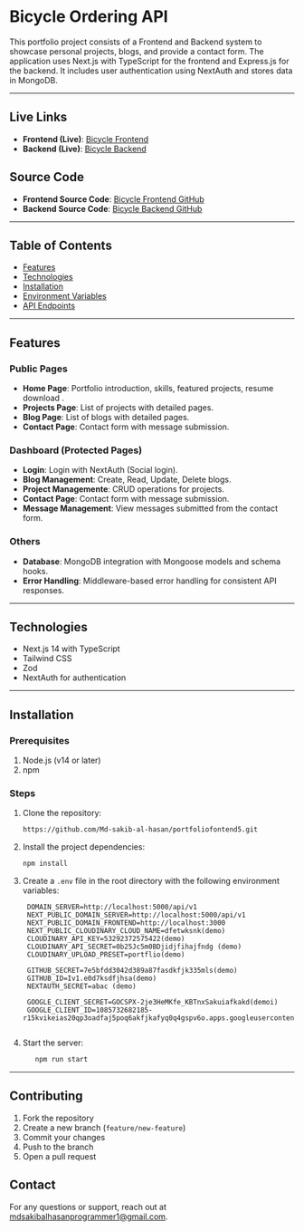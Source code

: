 # Bicycle Ordering API

This portfolio project consists of a Frontend and Backend system to showcase personal projects, blogs, and provide a contact form. The application uses Next.js with TypeScript for the frontend and Express.js for the backend. It includes user authentication using NextAuth and stores data in MongoDB.

---

## Live Links
- **Frontend (Live)**: [Bicycle Frontend](https://portfoliofontend5.vercel.app/)
- **Backend (Live)**: [Bicycle Backend](https://portfolio-backend5.vercel.app/)

## Source Code

- **Frontend Source Code**: [Bicycle Frontend GitHub](https://github.com/Md-sakib-al-hasan/portfoliofontend5)
- **Backend Source Code**: [Bicycle Backend GitHub](https://github.com/Md-sakib-al-hasan/PortfolioBackend5)

---

## Table of Contents

- [Features](#features)
- [Technologies](#technologies)
- [Installation](#installation)
- [Environment Variables](#environment-variables)
- [API Endpoints](#api-endpoints)

---

## Features

### Public Pages

- **Home Page**: Portfolio introduction, skills, featured projects, resume download .
- **Projects Page**: List of projects with detailed pages.
- **Blog Page**: List of blogs with detailed pages.
- **Contact Page**: Contact form with message submission.

### Dashboard (Protected Pages)

- **Login**: Login with NextAuth (Social login).
- **Blog Management**: Create, Read, Update, Delete blogs.
- **Project Managemente**: CRUD operations for projects.
- **Contact Page**: Contact form with message submission.
- **Message Management**: View messages submitted from the contact form.  

### Others

- **Database**: MongoDB integration with Mongoose models and schema hooks.
- **Error Handling**: Middleware-based error handling for consistent API responses.


---

## Technologies

- Next.js 14 with TypeScript
- Tailwind CSS
-  Zod
- NextAuth for authentication

---

## Installation

### Prerequisites

1. Node.js (v14 or later)
2. npm

### Steps

1. Clone the repository:

   ```bash
   https://github.com/Md-sakib-al-hasan/portfoliofontend5.git

   ```

2. Install the project dependencies:
   ```bash
   npm install
   ```
3. Create a `.env` file in the root directory with the following environment variables:

   ```plaintext
    DOMAIN_SERVER=http://localhost:5000/api/v1
    NEXT_PUBLIC_DOMAIN_SERVER=http://localhost:5000/api/v1
    NEXT_PUBLIC_DOMAIN_FRONTEND=http://localhost:3000
    NEXT_PUBLIC_CLOUDINARY_CLOUD_NAME=dfetwksnk(demo)
    CLOUDINARY_API_KEY=53292372575422(demo)
    CLOUDINARY_API_SECRET=0b25Jc5m0BDjidjfihajfndg (demo)
    CLOUDINARY_UPLOAD_PRESET=portflio(demo)

    GITHUB_SECRET=7e5bfdd3042d389a87fasdkfjk335mls(demo)
    GITHUB_ID=Iv1.e0d7ksdfjhsa(demo)
    NEXTAUTH_SECRET=abac (demo)

    GOOGLE_CLIENT_SECRET=GOCSPX-2je3HeMKfe_KBTnxSakuiafkakd(demoi)
    GOOGLE_CLIENT_ID=1085732682185-r15kvikeias20qp3oadfaj5poq6akfjkafyq0q4gspv6o.apps.googleusercontent.com(demo)


4. Start the server:
   ```bash
      npm run start
   ```

---

## Contributing
1. Fork the repository
2. Create a new branch (`feature/new-feature`)
3. Commit your changes
4. Push to the branch
5. Open a pull request


## Contact
For any questions or support, reach out at [mdsakibalhasanprogrammer1@gmail.com](mailto:mdsakibalhasanprogrammer1@gmail.com).
